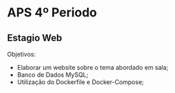 # APS 4º Periodo
## Estagio Web
Objetivos:
  - Elaborar um website sobre o tema abordado em sala;
  - Banco de Dados MySQL;
  - Utilização do Dockerfile e Docker-Compose; 
